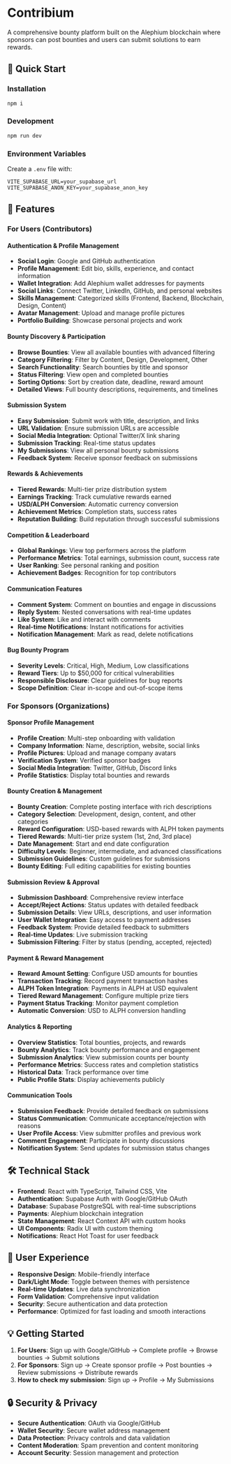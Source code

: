 # Contribium

A comprehensive bounty platform built on the Alephium blockchain where sponsors can post bounties and users can submit solutions to earn rewards.

## 🚀 Quick Start

### Installation
```bash
npm i
```

### Development
```bash
npm run dev
```

### Environment Variables
Create a `.env` file with:
```
VITE_SUPABASE_URL=your_supabase_url
VITE_SUPABASE_ANON_KEY=your_supabase_anon_key
```

## 🎯 Features

### For Users (Contributors)

#### **Authentication & Profile Management**
- **Social Login**: Google and GitHub authentication
- **Profile Management**: Edit bio, skills, experience, and contact information
- **Wallet Integration**: Add Alephium wallet addresses for payments
- **Social Links**: Connect Twitter, LinkedIn, GitHub, and personal websites
- **Skills Management**: Categorized skills (Frontend, Backend, Blockchain, Design, Content)
- **Avatar Management**: Upload and manage profile pictures
- **Portfolio Building**: Showcase personal projects and work

#### **Bounty Discovery & Participation**
- **Browse Bounties**: View all available bounties with advanced filtering
- **Category Filtering**: Filter by Content, Design, Development, Other
- **Search Functionality**: Search bounties by title and sponsor
- **Status Filtering**: View open and completed bounties
- **Sorting Options**: Sort by creation date, deadline, reward amount
- **Detailed Views**: Full bounty descriptions, requirements, and timelines

#### **Submission System**
- **Easy Submission**: Submit work with title, description, and links
- **URL Validation**: Ensure submission URLs are accessible
- **Social Media Integration**: Optional Twitter/X link sharing
- **Submission Tracking**: Real-time status updates
- **My Submissions**: View all personal bounty submissions
- **Feedback System**: Receive sponsor feedback on submissions

#### **Rewards & Achievements**
- **Tiered Rewards**: Multi-tier prize distribution system
- **Earnings Tracking**: Track cumulative rewards earned
- **USD/ALPH Conversion**: Automatic currency conversion
- **Achievement Metrics**: Completion stats, success rates
- **Reputation Building**: Build reputation through successful submissions

#### **Competition & Leaderboard**
- **Global Rankings**: View top performers across the platform
- **Performance Metrics**: Total earnings, submission count, success rate
- **User Ranking**: See personal ranking and position
- **Achievement Badges**: Recognition for top contributors

#### **Communication Features**
- **Comment System**: Comment on bounties and engage in discussions
- **Reply System**: Nested conversations with real-time updates
- **Like System**: Like and interact with comments
- **Real-time Notifications**: Instant notifications for activities
- **Notification Management**: Mark as read, delete notifications

#### **Bug Bounty Program**
- **Severity Levels**: Critical, High, Medium, Low classifications
- **Reward Tiers**: Up to $50,000 for critical vulnerabilities
- **Responsible Disclosure**: Clear guidelines for bug reports
- **Scope Definition**: Clear in-scope and out-of-scope items

### For Sponsors (Organizations)

#### **Sponsor Profile Management**
- **Profile Creation**: Multi-step onboarding with validation
- **Company Information**: Name, description, website, social links
- **Profile Pictures**: Upload and manage company avatars
- **Verification System**: Verified sponsor badges
- **Social Media Integration**: Twitter, GitHub, Discord links
- **Profile Statistics**: Display total bounties and rewards

#### **Bounty Creation & Management**
- **Bounty Creation**: Complete posting interface with rich descriptions
- **Category Selection**: Development, design, content, and other categories
- **Reward Configuration**: USD-based rewards with ALPH token payments
- **Tiered Rewards**: Multi-tier prize system (1st, 2nd, 3rd place)
- **Date Management**: Start and end date configuration
- **Difficulty Levels**: Beginner, intermediate, and advanced classifications
- **Submission Guidelines**: Custom guidelines for submissions
- **Bounty Editing**: Full editing capabilities for existing bounties

#### **Submission Review & Approval**
- **Submission Dashboard**: Comprehensive review interface
- **Accept/Reject Actions**: Status updates with detailed feedback
- **Submission Details**: View URLs, descriptions, and user information
- **User Wallet Integration**: Easy access to payment addresses
- **Feedback System**: Provide detailed feedback to submitters
- **Real-time Updates**: Live submission tracking
- **Submission Filtering**: Filter by status (pending, accepted, rejected)

#### **Payment & Reward Management**
- **Reward Amount Setting**: Configure USD amounts for bounties
- **Transaction Tracking**: Record payment transaction hashes
- **ALPH Token Integration**: Payments in ALPH at USD equivalent
- **Tiered Reward Management**: Configure multiple prize tiers
- **Payment Status Tracking**: Monitor payment completion
- **Automatic Conversion**: USD to ALPH conversion handling

#### **Analytics & Reporting**
- **Overview Statistics**: Total bounties, projects, and rewards
- **Bounty Analytics**: Track bounty performance and engagement
- **Submission Analytics**: View submission counts per bounty
- **Performance Metrics**: Success rates and completion statistics
- **Historical Data**: Track performance over time
- **Public Profile Stats**: Display achievements publicly

#### **Communication Tools**
- **Submission Feedback**: Provide detailed feedback on submissions
- **Status Communication**: Communicate acceptance/rejection with reasons
- **User Profile Access**: View submitter profiles and previous work
- **Comment Engagement**: Participate in bounty discussions
- **Notification System**: Send updates for submission status changes

## 🛠 Technical Stack

- **Frontend**: React with TypeScript, Tailwind CSS, Vite
- **Authentication**: Supabase Auth with Google/GitHub OAuth
- **Database**: Supabase PostgreSQL with real-time subscriptions
- **Payments**: Alephium blockchain integration
- **State Management**: React Context API with custom hooks
- **UI Components**: Radix UI with custom theming
- **Notifications**: React Hot Toast for user feedback

## 🎨 User Experience

- **Responsive Design**: Mobile-friendly interface
- **Dark/Light Mode**: Toggle between themes with persistence
- **Real-time Updates**: Live data synchronization
- **Form Validation**: Comprehensive input validation
- **Security**: Secure authentication and data protection
- **Performance**: Optimized for fast loading and smooth interactions

## 💡 Getting Started

1. **For Users**: Sign up with Google/GitHub → Complete profile → Browse bounties → Submit solutions 
2. **For Sponsors**: Sign up → Create sponsor profile → Post bounties → Review submissions → Distribute rewards
3. **How to check my submission**: Sign up → Profile → My Submissions

## 🔒 Security & Privacy

- **Secure Authentication**: OAuth via Google/GitHub
- **Wallet Security**: Secure wallet address management
- **Data Protection**: Privacy controls and data validation
- **Content Moderation**: Spam prevention and content monitoring
- **Account Security**: Session management and protection